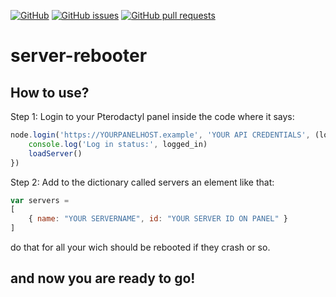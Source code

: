 [![GitHub](https://img.shields.io/github/license/EiskalterFreund/nodeactyl-v1-support)](https://github.com/EiskalterFreund/server-rebooter/blob/main/LICENSE)
[![GitHub issues](https://img.shields.io/github/issues/EiskalterFreund/nodeactyl-v1-support)](https://github.com/EiskalterFreund/server-rebooter/issues)
[![GitHub pull requests](https://img.shields.io/github/issues-pr/EiskalterFreund/nodeactyl-v1-support)](https://github.com/EiskalterFreund/server-rebooter/pulls)
# server-rebooter
How to use?
----------------------------------------------------------------------------------------------------
Step 1:
Login to your Pterodactyl panel inside the code where it says:
```javascript
node.login('https://YOURPANELHOST.example', 'YOUR API CREDENTIALS', (logged_in, msg) => {
    console.log('Log in status:', logged_in)
    loadServer()
})
```

Step 2:
Add to the dictionary called servers an element like that:
```javascript
var servers =
[
	{ name: "YOUR SERVERNAME", id: "YOUR SERVER ID ON PANEL" }
]
```
do that for all your wich should be rebooted if they crash or so.

and now you are ready to go!
---------------------------------------------------------------------------------------------------
